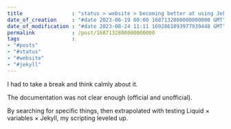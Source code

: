 ```yaml
---
title                : "status > website > becoming better at using Jekyll"
date_of_creation     : "#date 2023-06-19 00:00 1687132800000000000 GMT"
date_of_modification : "#date 2023-08-24 11:11 1692861093977939448 GMT"
permalink            : /post/1687132800000000000
tags                 : 
- "#posts"
- "#status"
- "#website"
- "#jekyll"
---
```

I had to take a break and think calmly about it.

The documentation was not clear enough (official and unofficial).

By searching for specific things, then extrapolated with testing Liquid × variables × Jekyll, my scripting leveled up.
